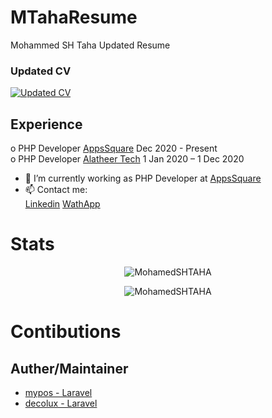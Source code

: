 # MTahaResume
Mohammed SH Taha Updated Resume

### Updated CV

[![Updated CV](https://user-images.githubusercontent.com/25991597/125063569-eae97880-e0af-11eb-8993-6adcf92337f8.png) ](https://github.com/meteor-technology/agora-php/files/7134410/Mohamed.shaban.Taha.pdf)

## Experience 

o PHP Developer  [AppsSquare](https://appssquare.com/?fbclid=IwAR2O7Cj5r_GuyxXH9p2BHro3cAYVpmBh1jAaoL6tFOhyFetSPPHjVY_UtT8)    Dec 2020 - Present   <br />
o PHP Developer [Alatheer Tech](https://www.facebook.com/AlatheerTech)       1 Jan 2020 – 1 Dec 2020   <br />

- 🔭 I’m currently working as PHP Developer at [AppsSquare](https://www.facebook.com/appssquare)
- 📫 Contact me: <br />
               [Linkedin](https://www.linkedin.com/in/mohamed-shaban-taha-8782a0108/) 
               [WathApp](https://www.wppredirect.tk/go/?p=+201063839637&m=MohammedTaha) 


# Stats 

<p align="center"><img src="https://komarev.com/ghpvc/?username=MohamedSHTAHA" alt="MohamedSHTAHA" /></p>
<p align="center"><img src="https://github-readme-stats.vercel.app/api?username=MohamedSHTAHA&show_icons=true" alt="MohamedSHTAHA" /></p>



# Contibutions 
## Auther/Maintainer
- [mypos - Laravel](https://github.com/MohamedSHTAHA/mypos)
- [decolux - Laravel](https://github.com/MohamedSHTAHA/decolux)



